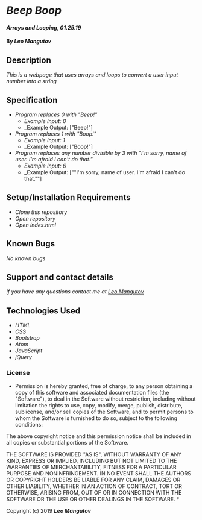 # _Beep Boop_

#### _Arrays and Looping, 01.25.19_

#### By _**Leo Mangutov**_

## Description

_This is a webpage that uses arrays and loops to convert a user input number into a string_

## Specification

* _Program replaces 0 with "Beep!"_
    * _Example Input: 0_
    * _Example Output: ["Beep!"]
* _Program replaces 1 with "Boop!"_
    * _Example Input: 1_
    * _Example Output: ["Boop!"]
* _Program replaces any number divisible by 3 with "I'm sorry, name of user. I'm afraid I can't do that."_
    * _Example Input: 6_
    * _Example Output: [""I'm sorry, name of user. I'm afraid I can't do that.""]

## Setup/Installation Requirements

* _Clone this repository_
* _Open repository_
* _Open index.html_


## Known Bugs

_No known bugs_

## Support and contact details

_If you have any questions contact me at <a href="mailto:leo.mangutov@gmail.com">Leo Mangutov</a>_

## Technologies Used

* _HTML_
* _CSS_
* _Bootstrap_
* _Atom_
* _JavaScript_
* _jQuery_

### License

* Permission is hereby granted, free of charge, to any person obtaining a copy
of this software and associated documentation files (the "Software"), to deal
in the Software without restriction, including without limitation the rights
to use, copy, modify, merge, publish, distribute, sublicense, and/or sell
copies of the Software, and to permit persons to whom the Software is
furnished to do so, subject to the following conditions:

The above copyright notice and this permission notice shall be included in all
copies or substantial portions of the Software.

THE SOFTWARE IS PROVIDED "AS IS", WITHOUT WARRANTY OF ANY KIND, EXPRESS OR
IMPLIED, INCLUDING BUT NOT LIMITED TO THE WARRANTIES OF MERCHANTABILITY,
FITNESS FOR A PARTICULAR PURPOSE AND NONINFRINGEMENT. IN NO EVENT SHALL THE
AUTHORS OR COPYRIGHT HOLDERS BE LIABLE FOR ANY CLAIM, DAMAGES OR OTHER
LIABILITY, WHETHER IN AN ACTION OF CONTRACT, TORT OR OTHERWISE, ARISING FROM,
OUT OF OR IN CONNECTION WITH THE SOFTWARE OR THE USE OR OTHER DEALINGS IN THE
SOFTWARE. *

Copyright (c) 2019 **_Leo Mangutov_**
